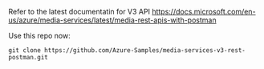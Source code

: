 Refer to the latest documentatin for V3 API 
https://docs.microsoft.com/en-us/azure/media-services/latest/media-rest-apis-with-postman

Use this repo now:

    git clone https://github.com/Azure-Samples/media-services-v3-rest-postman.git 

